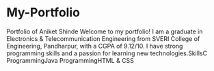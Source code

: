 # My-Portfolio
Portfolio of Aniket Shinde   Welcome to my portfolio! I am a graduate in Electronics &amp; Telecommunication Engineering from SVERI College of Engineering, Pandharpur, with a CGPA of 9.12/10. I have strong programming skills and a passion for learning new technologies.SkillsC ProgrammingJava ProgrammingHTML &amp; CSS
